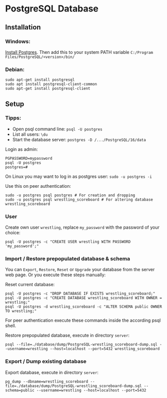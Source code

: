 # PostgreSQL Database

## Installation

### Windows: 

[Install Postgres](https://www.postgresql.org/download/windows/).
Then add this to your system PATH variable `C:/Program Files/PostgreSQL/<version>/bin/`

### Debian:

```shell
sudo apt-get install postgresql
sudo apt install postgresql-client-common
sudo apt-get install postgresql-client
```

## Setup

### Tipps:

- Open psql command line: `psql -U postgres`
- List all users: `\du`
- Start the database server: `postgres -D /.../PostgreSQL/16/data`

Login as admin:
```shell
PGPASSWORD=mypassword
psql -U postgres
postgres=#
```

On Linux you may want to log in as postgres user: `sudo -u postgres -i`

Use this on peer authentication:
```shell
sudo -u postgres psql postgres # For creation and dropping
sudo -u postgres psql wrestling_scoreboard # For altering database wrestling_scoreboard
```

### User

Create own user `wrestling`, replace `my_password` with the password of your choice:
```shell
psql -U postgres -c "CREATE USER wrestling WITH PASSWORD 'my_password';"
```

### Import / Restore prepopulated database & schema

You can `Export`, `Restore`, `Reset` or `Upgrade` your database from the server web page.
Or you execute these steps manually:

Reset current database:
```shell
psql -U postgres -c "DROP DATABASE IF EXISTS wrestling_scoreboard;"
psql -U postgres -c "CREATE DATABASE wrestling_scoreboard WITH OWNER = wrestling;"
psql -U postgres -d wrestling_scoreboard -c "ALTER SCHEMA public OWNER TO wrestling;"
```

For peer authentication execute these commands inside the according psql shell.

Restore prepopulated database, execute in directory `server`:
```shell
psql --file=./database/dump/PostgreSQL-wrestling_scoreboard-dump.sql --username=wrestling --host=localhost --port=5432 wrestling_scoreboard
```

### Export / Dump existing database

Export database, execute in directory `server`:
```shell
pg_dump --dbname=wrestling_scoreboard --file=./database/dump/PostgreSQL-wrestling_scoreboard-dump.sql --schema=public --username=wrestling --host=localhost --port=5432
```
